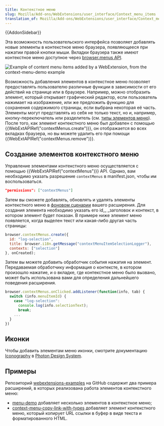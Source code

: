```yaml
---
title: Контекстное меню
slug: Mozilla/Add-ons/WebExtensions/user_interface/Context_menu_items
translation_of: Mozilla/Add-ons/WebExtensions/user_interface/Context_menu_items
---
```

{{AddonSidebar}}

Эта возможность пользовательского интерфейса позволяет добавлять новые элементы в контекстное меню браузера, появляющееся при нажатии правой кнопки мыши. Вкладки браузера также имеют контекстное меню доступное через [browser.menus API](/en-US/Add-ons/WebExtensions/API/menus).

![Example of content menu items added by a WebExtension, from the context-menu-demo example](https://mdn.mozillademos.org/files/15756/context_menu_example.png)

Возможность добавления элементов в контекстное меню позволяет предоставлять пользователю различные функции в зависимости от его действий на странице или в браузере. Например, можно отобразить элемент, который открывает графический редактор, если пользователь нажимает на изображение, или же предложить функцию для сохранения содержимого страницы, если выбрана некоторая её часть. Элементы могут представлять из себя не только текст, но и, например, кнопку-переключатель или разделитель (см. [типы элементов меню](/ru/docs/Mozilla/Add-ons/WebExtensions/API/menus/ItemType)). После того, как элемент контекстного меню был добавлен с помощью {{WebExtAPIRef("contextMenus.create")}}, он отображается во всех вкладках браузера, но вы можете удалить его при помощи {{WebExtAPIRef("contextMenus.remove")}}.

## Создание элементов контекстного меню

Управление элементами контекстного меню осуществляется с помощью {{WebExtAPIRef("contextMenus")}} API. Однако, вам необходимо указать разрешение `contextMenus` в manifest.json, чтобы им воспользоваться.

```json
"permissions": ["contextMenus"]
```

Затем вы сможете добавлять, обновлять и удалять элементы контекстного меню в [фоновом сценарии](/ru/docs/Mozilla/Add-ons/WebExtensions/manifest.json/background) вашего расширения. Для создания элемента необходимо указать его id,\_ \_заголовок и контекст, в котором элемент будет показан. В примере ниже элемент меню появляется, когда выделен текст или какая-либо другая часть страницы:

```js
browser.contextMenus.create({
  id: "log-selection",
  title: browser.i18n.getMessage("contextMenuItemSelectionLogger"),
  contexts: ["selection"]
}, onCreated);
```

Затем вы можете добавить обработчик события нажатия на элемент. Передаваемая обработчику информация о контексте, в котором произошло нажатие, и о вкладке, где контекстное меню было вызвано, может быть использована вами для определения дальнейшего поведения расширения.

```js
browser.contextMenus.onClicked.addListener(function(info, tab) {
  switch (info.menuItemId) {
    case "log-selection":
      console.log(info.selectionText);
      break;
    ...
  }
})
```

## Иконки

Чтобы добавить элементам меню иконки, смотрите документацию [Iconography](https://design.firefox.com/photon/visuals/iconography.html) в [Photon Design System](https://design.firefox.com/photon/index.html).

## Примеры

Репозиторий [webextensions-examples](https://github.com/mdn/webextensions-examples) на GitHub содержит два примера расширений, в которых реализована работа элементов контекстного меню:

- [menu-demo](https://github.com/mdn/webextensions-examples/tree/master/menu-demo) добавляет несколько элементов в контекстное меню;
- [context-menu-copy-link-with-types](https://github.com/mdn/webextensions-examples/tree/master/context-menu-copy-link-with-types) добавляет элемент контекстного меню, который копирует URL ссылки в буфер в виде текста и форматированного HTML.
